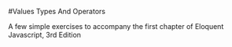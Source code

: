 #Values Types And Operators

A few simple exercises to accompany the first chapter of Eloquent Javascript, 3rd Edition